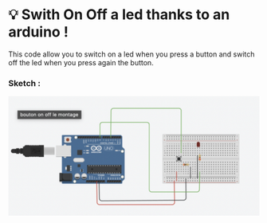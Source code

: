 # :bulb: Swith On Off a led thanks to an arduino !

This code allow you to switch on a led when you press a button and switch off the led when you press again the button. 



### Sketch : 

![](sketch/switch-on-off-Led.png)
